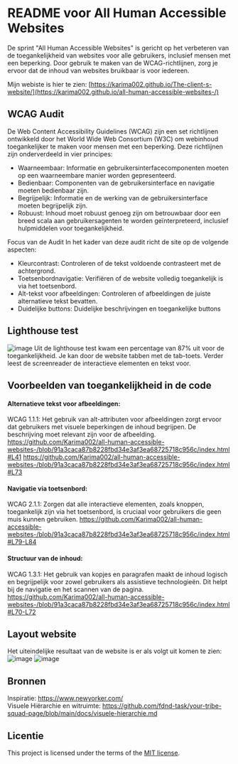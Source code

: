 # README voor All Human Accessible Websites
De sprint "All Human Accessible Websites" is gericht op het verbeteren van de toegankelijkheid van websites voor alle gebruikers, inclusief mensen met een beperking.  Door gebruik te maken van de WCAG-richtlijnen, zorg je ervoor dat de inhoud van websites bruikbaar is voor iedereen.

Mijn webiste is hier te zien: [https://karima002.github.io/The-client-s-website/](https://karima002.github.io/all-human-accessible-websites-/)


## WCAG Audit
De Web Content Accessibility Guidelines (WCAG) zijn een set richtlijnen ontwikkeld door het World Wide Web Consortium (W3C) om webinhoud toegankelijker te maken voor mensen met een beperking. Deze richtlijnen zijn onderverdeeld in vier principes:

- Waarneembaar: Informatie en gebruikersinterfacecomponenten moeten op een waarneembare manier worden gepresenteerd.
- Bedienbaar: Componenten van de gebruikersinterface en navigatie moeten bedienbaar zijn.
- Begrijpelijk: Informatie en de werking van de gebruikersinterface moeten begrijpelijk zijn.
- Robuust: Inhoud moet robuust genoeg zijn om betrouwbaar door een breed scala aan gebruikersagenten te worden geïnterpreteerd, inclusief hulpmiddelen voor toegankelijkheid.
 
Focus van de Audit
In het kader van deze audit richt de site op de volgende aspecten:

- Kleurcontrast: Controleren of de tekst voldoende contrasteert met de achtergrond.
- Toetsenbordnavigatie: Verifiëren of de website volledig toegankelijk is via het toetsenbord.
- Alt-tekst voor afbeeldingen: Controleren of afbeeldingen de juiste alternatieve tekst bevatten.
- Duidelijke buttons: Duidelijke beschrijvingen en toegankelijke buttons

## Lighthouse test
![image](https://github.com/user-attachments/assets/bd4d21cf-b260-4236-a867-de736331b0ca)
Uit de lighthouse test kwam een percentage van 87% uit voor de toegankelijkheid. Je kan door de website tabben met de tab-toets. Verder leest de screenreader de interactieve elementen en tekst voor.
## Voorbeelden van toegankelijkheid in de code

#### Alternatieve tekst voor afbeeldingen:

WCAG 1.1.1: Het gebruik van alt-attributen voor afbeeldingen zorgt ervoor dat gebruikers met visuele beperkingen de inhoud begrijpen. De beschrijving moet relevant zijn voor de afbeelding.
https://github.com/Karima002/all-human-accessible-websites-/blob/91a3caca87b8228fbd34e3af3ea68725718c956c/index.html#L41
https://github.com/Karima002/all-human-accessible-websites-/blob/91a3caca87b8228fbd34e3af3ea68725718c956c/index.html#L73

#### Navigatie via toetsenbord:

WCAG 2.1.1: Zorgen dat alle interactieve elementen, zoals knoppen, toegankelijk zijn via het toetsenbord, is cruciaal voor gebruikers die geen muis kunnen gebruiken.
https://github.com/Karima002/all-human-accessible-websites-/blob/91a3caca87b8228fbd34e3af3ea68725718c956c/index.html#L79-L84

#### Structuur van de inhoud:
WCAG 1.3.1: Het gebruik van kopjes en paragrafen maakt de inhoud logisch en begrijpelijk voor zowel gebruikers als assistieve technologieën. Dit helpt bij de navigatie en het scannen van de pagina.
https://github.com/Karima002/all-human-accessible-websites-/blob/91a3caca87b8228fbd34e3af3ea68725718c956c/index.html#L70-L72

## Layout website
Het uiteindelijke resultaat van de website is er als volgt uit komen te zien:
![image](https://github.com/user-attachments/assets/078ac6f5-75b7-494d-b07b-17a37bab7fe0)
![image](https://github.com/user-attachments/assets/559f5537-8114-4cc1-b2ba-893402b97be3)



## Bronnen
Inspiratie: https://www.newyorker.com/  
Visuele Hiërarchie en witruimte: https://github.com/fdnd-task/your-tribe-squad-page/blob/main/docs/visuele-hierarchie.md  



## Licentie
This project is licensed under the terms of the [MIT license](./LICENSE).
